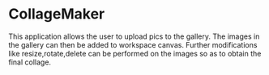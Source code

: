 # CollageMaker

This application allows the user to upload pics to the gallery. The images in the gallery can then be added to workspace canvas. Further modifications like resize,rotate,delete can be performed on the images so as to obtain the final collage.